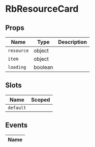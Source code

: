 # RbResourceCard



## Props

| Name       | Type          | Description     |
|------------|---------------|-----------------|
| `resource` | object |  |
| `item` | object |  |
| `loading` | boolean |  |

## Slots

| Name       | Scoped        |
|------------|---------------|
| `default` |  |

## Events

| Name       |
|------------|
